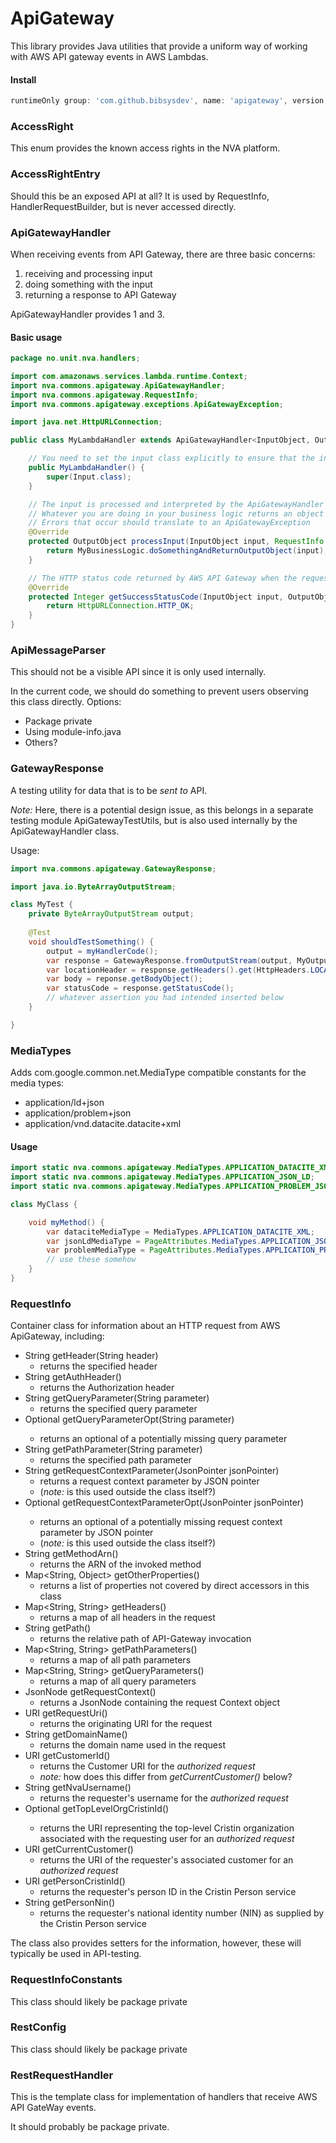 # ApiGateway

This library provides Java utilities that provide a uniform way of working with AWS API gateway events in AWS Lambdas.

#### Install

```groovy
runtimeOnly group: 'com.github.bibsysdev', name: 'apigateway', version: '$version'
```

### AccessRight

This enum provides the known access rights in the NVA platform.

### AccessRightEntry

Should this be an exposed API at all? It is used by RequestInfo, HandlerRequestBuilder, but is never accessed directly.

### ApiGatewayHandler

When receiving events from API Gateway, there are three basic concerns:
1. receiving and processing input
2. doing something with the input
3. returning a response to API Gateway

ApiGatewayHandler provides 1 and 3.

#### Basic usage

```java
package no.unit.nva.handlers;

import com.amazonaws.services.lambda.runtime.Context;
import nva.commons.apigateway.ApiGatewayHandler;
import nva.commons.apigateway.RequestInfo;
import nva.commons.apigateway.exceptions.ApiGatewayException;

import java.net.HttpURLConnection;

public class MyLambdaHandler extends ApiGatewayHandler<InputObject, OutputObject> {

    // You need to set the input class explicitly to ensure that the input is deserialized correctly
    public MyLambdaHandler() {
        super(Input.class);
    }

    // The input is processed and interpreted by the ApiGatewayHandler
    // Whatever you are doing in your business logic returns an object of type OutputObject
    // Errors that occur should translate to an ApiGatewayException
    @Override
    protected OutputObject processInput(InputObject input, RequestInfo requestInfo, Context context) throws ApiGatewayException {
        return MyBusinessLogic.doSomethingAndReturnOutputObject(input);
    }

    // The HTTP status code returned by AWS API Gateway when the request succeeds, typically 2XX.
    @Override
    protected Integer getSuccessStatusCode(InputObject input, OutputObject output) {
        return HttpURLConnection.HTTP_OK;
    }
}
```

### ApiMessageParser

This should not be a visible API since it is only used internally.

In the current code, we should do something to prevent users observing this class directly. 
Options:
  - Package private
  - Using module-info.java
  - Others? 

### GatewayResponse

A testing utility for data that is to be _sent to_ API.

*Note:* Here, there is a potential design issue, as this belongs in a separate testing module ApiGatewayTestUtils, but is also used internally by  the ApiGatewayHandler class.

Usage:

```java
import nva.commons.apigateway.GatewayResponse;

import java.io.ByteArrayOutputStream;

class MyTest {
    private ByteArrayOutputStream output;
    
    @Test
    void shouldTestSomething() {
        output = myHandlerCode();
        var response = GatewayResponse.fromOutputStream(output, MyOutputBodyClass.class);
        var locationHeader = response.getHeaders().get(HttpHeaders.LOCATION);
        var body = reponse.getBodyObject();
        var statusCode = response.getStatusCode();
        // whatever assertion you had intended inserted below
    }

}
```

### MediaTypes

Adds com.google.common.net.MediaType compatible constants for the media types:

  - application/ld+json
  - application/problem+json
  - application/vnd.datacite.datacite+xml

#### Usage

```java
import static nva.commons.apigateway.MediaTypes.APPLICATION_DATACITE_XML;
import static nva.commons.apigateway.MediaTypes.APPLICATION_JSON_LD;
import static nva.commons.apigateway.MediaTypes.APPLICATION_PROBLEM_JSON;

class MyClass {

    void myMethod() {
        var dataciteMediaType = MediaTypes.APPLICATION_DATACITE_XML;
        var jsonLdMediaType = PageAttributes.MediaTypes.APPLICATION_JSON_LD;
        var problemMediaType = PageAttributes.MediaTypes.APPLICATION_PROBLEM_JSON;
        // use these somehow
    }
}
```

### RequestInfo

Container class for information about an HTTP request from AWS ApiGateway, including:

  - String getHeader(String header)
    - returns the specified header
  - String getAuthHeader()
    - returns the Authorization header 
  - String getQueryParameter(String parameter)
    - returns the specified query parameter 
  - Optional<String> getQueryParameterOpt(String parameter)
    - returns an optional of a potentially missing query parameter  
  - String getPathParameter(String parameter)
    - returns the specified path parameter 
  - String getRequestContextParameter(JsonPointer jsonPointer)
    - returns a request context parameter by JSON pointer 
    - (*note:* is this used outside the class itself?) 
  - Optional<String> getRequestContextParameterOpt(JsonPointer jsonPointer)
    - returns an optional of a potentially missing request context parameter by JSON pointer
    - (*note:* is this used outside the class itself?)
  - String getMethodArn()
    - returns the ARN of the invoked method
  - Map<String, Object> getOtherProperties()
    - returns a list of properties not covered by direct accessors in this class
  - Map<String, String> getHeaders()
    - returns a map of all headers in the request
  - String getPath()
    - returns the relative path of API-Gateway invocation
  - Map<String, String> getPathParameters()
    - returns a map of all path parameters
  - Map<String, String> getQueryParameters()
    - returns a map of all query parameters 
  - JsonNode getRequestContext()
    - returns a JsonNode containing the request Context object 
  - URI getRequestUri()
    - returns the originating URI for the request
  - String getDomainName()
    - returns the domain name used in the request
  - URI getCustomerId()
    - returns the Customer URI for the _authorized request_
    - *note:* how does this differ from *getCurrentCustomer()* below?
  - String getNvaUsername()
    - returns the requester's username for the _authorized request_ 
  - Optional<URI> getTopLevelOrgCristinId()
    - returns the URI representing the top-level Cristin organization associated with the requesting user for an _authorized request_
  - URI getCurrentCustomer()
    -  returns the URI of the requester's associated customer for an _authorized request_
  - URI getPersonCristinId()
    - returns the requester's person ID in the Cristin Person service
  - String getPersonNin()
    - returns the requester's national identity number (NIN) as supplied by the Cristin Person service

The class also provides setters for the information, however, these will typically be used in API-testing.

### RequestInfoConstants

This class should likely be package private

### RestConfig

This class should likely be package private

### RestRequestHandler

This is the template class for implementation of handlers that receive AWS API GateWay events.

It should probably be package private.
